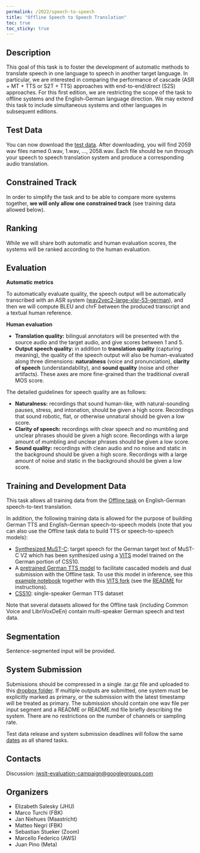 ```yaml
---
permalink: /2022/speech-to-speech
title: "Offline Speech to Speech Translation"
toc: true
toc_sticky: true
---
```


## Description

<!-- the task, the languages, and the type of data -->

This goal of this task is to foster the development of automatic methods to translate speech in one language to speech in another target language. In particular, we are interested in comparing the performance of cascade (ASR + MT + TTS or S2T + TTS) approaches with end-to-end/direct (S2S) approaches. For this first edition, we are restricting the scope of the task to offline systems and the English-German language direction. We may extend this task to include simultaneous systems and other languages in subsequent editions.

## Test Data

You can now download the [test data](https://dl.fbaipublicfiles.com/s2st/en_de_s2s_wav.tgz). After downloading, you will find 2059 wav files named 0.wav, 1.wav, ..., 2058.wav.
Each file should be run through your speech to speech translation system and produce a corresponding audio translation.

## Constrained Track

In order to simplify the task and to be able to compare more systems together, **we will only allow one constrained track** (see training data allowed below).

## Ranking

While we will share both automatic and human evaluation scores, the systems will be ranked according to the human evaluation.

## Evaluation

**Automatic metrics**

To automatically evaluate quality, the speech output will be automatically transcribed with an ASR system ([wav2vec2-large-xlsr-53-german](https://huggingface.co/facebook/wav2vec2-large-xlsr-53-german)), and then we will compute BLEU and chrF between the produced transcript and a textual human reference.

**Human evaluation**

- **Translation quality:** bilingual annotators will be presented with the source audio and the target audio, and give scores between 1 and 5.
- **Output speech quality:** in addition to **translation quality** (capturing meaning), the quality of the speech output will also be human-evaluated along three dimensions: **naturalness** (voice and pronunciation), **clarity of speech** (understandability), and **sound quality** (noise and other artifacts). These axes are more fine-grained than the traditional overall MOS score.

The detailed guidelines for speech quality are as follows:
- **Naturalness:** recordings that sound human-like, with natural-sounding pauses, stress, and intonation, should be given a high score. Recordings that sound robotic, flat, or otherwise unnatural should be given a low score.
- **Clarity of speech:** recordings with clear speech and no mumbling and unclear phrases should be given a high score. Recordings with a large amount of mumbling and unclear phrases should be given a low score.
- **Sound quality:** recordings with clean audio and no noise and static in the background should be given a high score. Recordings with a large amount of noise and static in the background should be given a low score.


## Training and Development Data

This task allows all training data from the [Offline task](https://iwslt.org/2022/offline) on English-German speech-to-text translation.

In addition, the following training data is allowed for the purpose of building German TTS and English-German speech-to-speech models (note that you can also use the Offline task data to build TTS or speech-to-speech models):
- [Synthesized MuST-C](https://dl.fbaipublicfiles.com/s2st/mustc_v2_en_de_tts.tgz): target speech for the German target text of MuST-C V2 which has been synthesized using a [VITS](https://github.com/jaywalnut310/vits) model trained on the German portion of CSS10.
- A [pretrained German TTS model](https://dl.fbaipublicfiles.com/s2st/G_24000.pth) to facilitate cascaded models and dual submission with the Offline task. To use this model in inference, see this [example notebook](https://github.com/jmp84/vits/blob/main/inference_iwslt.ipynb) together with this [VITS fork](https://github.com/jmp84/vits) (see the [README](https://github.com/jmp84/vits#readme) for instructions).
- [CSS10](https://github.com/Kyubyong/css10): single-speaker German TTS dataset

Note that several datasets allowed for the Offline task (including Common Voice and LibriVoxDeEn) contain multi-speaker German speech and text data. 

## Segmentation

Sentence-segmented input will be provided.

## System Submission

Submissions should be compressed in a single .tar.gz file and uploaded to this [dropbox folder](https://www.dropbox.com/request/k18Q6i3OOXqSL135MCru).
If multiple outputs are submitted, one system must be explicitly marked as primary, or the submission with the latest timestamp will be treated as primary.
The submission should contain one wav file per input segment and a README or README.md file briefly describing the system. There are no restrictions on the number of channels or sampling rate.

Test data release and system submission deadlines will follow the same [dates](/2022/#important-dates) as all shared tasks.


## Contacts

Discussion: [iwslt-evaluation-campaign@googlegroups.com](https://groups.google.com/g/iwslt-evaluation-campaign)

## Organizers

<!-- list of names and affiliations -->

* Elizabeth Salesky (JHU)
* Marco Turchi (FBK)
* Jan Niehues (Maastricht)
* Matteo Negri (FBK)
* Sebastian Stueker (Zoom)
* Marcello Federico (AWS)
* Juan Pino (Meta)

<!-- Markdown notes: comments can be formed as above; bulleted lines start with a - ; if you want to have a line break either put a blank line in between the text or leave two spaces at the end of the line -->


